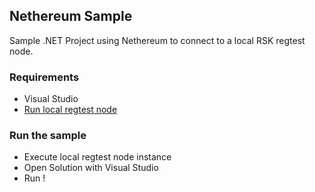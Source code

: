 ## Nethereum Sample
Sample .NET Project using Nethereum to connect to a local RSK regtest node.

### Requirements
* Visual Studio
* [Run local regtest node](https://github.com/rsksmart/rskj/wiki/Compile-and-run-a-RSK-node-locally)

### Run the sample
* Execute local regtest node instance
* Open Solution with Visual Studio
* Run !
